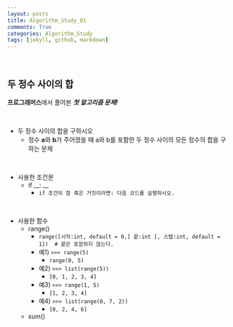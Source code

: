 ```yaml
---
layout: posts
title: Algorithm_Study_01
comments: True
categories: Algorithm_Study
tags: [jekyll, github, markdown]
---
```


<br>

## 두 정수 사이의 합

**프로그래머스**에서 풀어본 ***첫 알고리즘 문제!***

<br>

- 두 정수 사이의 합을 구하시오
  - 정수 **a**와 **b**가 주어졌을 때 a와 b를 포함한 두 정수 사이의 모든 정수의 합을 구하는 문제

<br>

- 사용한 조건문
  - if __: __
      - ```if 조건이 참 혹은 거짓이라면: 다음 코드를 실행하시오.```

<br>

- 사용한 함수
  - range()
      - ```range([시작:int, default = 0,] 끝:int [, 스텝:int, default = 1])  # 끝은 포함하지 않는다.```
      - 예1) ```>>> range(5)```
        - ```range(0, 5)```
      - 예2) ```>>> list(range(5))```
        - ```[0, 1, 2, 3, 4]```
      - 예3) ```>>> range(1, 5)```
        - ```[1, 2, 3, 4]```
      - 예4) ```>>> list(range(0, 7, 2))```
        - ```[0, 2, 4, 6]```
  - sum()

```

```
